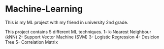 # Machine-Learning
This is my ML project with my friend in university 2nd grade.

This project contains 5 different ML techniques.
1- k-Nearest Neighbour (kNN)
2- Support Vector Machine (SVM)
3- Logistic Regression
4- Desicion Tree
5- Correlation Matrix

